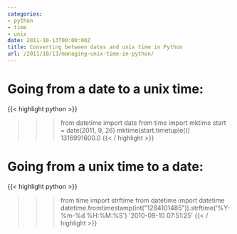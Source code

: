 ```yaml
---
categories:
- python
- time
- unix
date: 2011-10-13T00:00:00Z
title: Converting between dates and unix time in Python
url: /2011/10/13/managing-unix-time-in-python/
---
```


# Going from a date to a unix time:

{{< highlight python >}}
>>> from datetime import date
>>> from time import mktime
>>> start = date(2011, 9, 26)
>>> mktime(start.timetuple())
1316991600.0
{{< / highlight >}}

# Going from a unix time to a date:

{{< highlight python >}}
>>> from time import strftime
>>> from datetime import datetime
>>> datetime.fromtimestamp(int("1284101485")).strftime('%Y-%m-%d %H:%M:%S')
'2010-09-10 07:51:25'
{{< / highlight >}}


